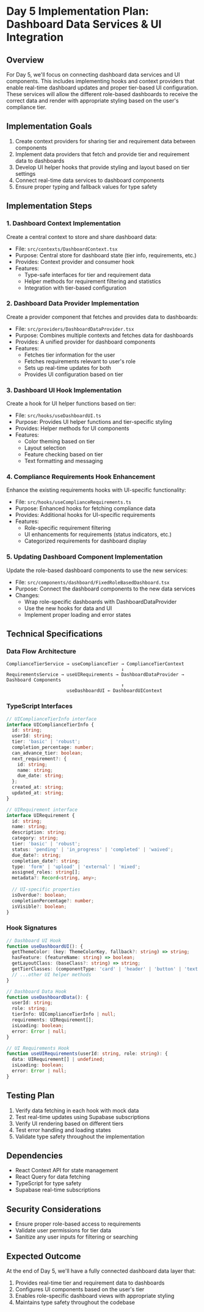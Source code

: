# Day 5 Implementation Plan: Dashboard Data Services & UI Integration

## Overview
For Day 5, we'll focus on connecting dashboard data services and UI components. This includes implementing hooks and context providers that enable real-time dashboard updates and proper tier-based UI configuration. These services will allow the different role-based dashboards to receive the correct data and render with appropriate styling based on the user's compliance tier.

## Implementation Goals
1. Create context providers for sharing tier and requirement data between components
2. Implement data providers that fetch and provide tier and requirement data to dashboards
3. Develop UI helper hooks that provide styling and layout based on tier settings
4. Connect real-time data services to dashboard components
5. Ensure proper typing and fallback values for type safety

## Implementation Steps

### 1. Dashboard Context Implementation
Create a central context to store and share dashboard data:

- File: `src/contexts/DashboardContext.tsx`
- Purpose: Central store for dashboard state (tier info, requirements, etc.)
- Provides: Context provider and consumer hook
- Features:
  - Type-safe interfaces for tier and requirement data
  - Helper methods for requirement filtering and statistics
  - Integration with tier-based configuration

### 2. Dashboard Data Provider Implementation
Create a provider component that fetches and provides data to dashboards:

- File: `src/providers/DashboardDataProvider.tsx`
- Purpose: Combines multiple contexts and fetches data for dashboards
- Provides: A unified provider for dashboard components
- Features:
  - Fetches tier information for the user
  - Fetches requirements relevant to user's role
  - Sets up real-time updates for both
  - Provides UI configuration based on tier

### 3. Dashboard UI Hook Implementation
Create a hook for UI helper functions based on tier:

- File: `src/hooks/useDashboardUI.ts`
- Purpose: Provides UI helper functions and tier-specific styling
- Provides: Helper methods for UI components
- Features:
  - Color theming based on tier
  - Layout selection
  - Feature checking based on tier
  - Text formatting and messaging

### 4. Compliance Requirements Hook Enhancement
Enhance the existing requirements hooks with UI-specific functionality:

- File: `src/hooks/useComplianceRequirements.ts`
- Purpose: Enhanced hooks for fetching compliance data
- Provides: Additional hooks for UI-specific requirements
- Features:
  - Role-specific requirement filtering
  - UI enhancements for requirements (status indicators, etc.)
  - Categorized requirements for dashboard display

### 5. Updating Dashboard Component Implementation
Update the role-based dashboard components to use the new services:

- File: `src/components/dashboard/FixedRoleBasedDashboard.tsx`
- Purpose: Connect the dashboard components to the new data services
- Changes:
  - Wrap role-specific dashboards with DashboardDataProvider
  - Use the new hooks for data and UI
  - Implement proper loading and error states

## Technical Specifications

### Data Flow Architecture
```
ComplianceTierService → useComplianceTier → ComplianceTierContext
                                          ↓
RequirementsService → useUIRequirements → DashboardDataProvider → Dashboard Components
                                          ↑
                      useDashboardUI ← DashboardUIContext
```

### TypeScript Interfaces

```typescript
// UIComplianceTierInfo interface
interface UIComplianceTierInfo {
  id: string;
  userId: string;
  tier: 'basic' | 'robust';
  completion_percentage: number;
  can_advance_tier: boolean;
  next_requirement?: {
    id: string;
    name: string;
    due_date: string;
  };
  created_at: string;
  updated_at: string;
}

// UIRequirement interface
interface UIRequirement {
  id: string;
  name: string;
  description: string;
  category: string;
  tier: 'basic' | 'robust';
  status: 'pending' | 'in_progress' | 'completed' | 'waived';
  due_date?: string;
  completion_date?: string;
  type: 'form' | 'upload' | 'external' | 'mixed';
  assigned_roles: string[];
  metadata?: Record<string, any>;
  
  // UI-specific properties
  isOverdue?: boolean;
  completionPercentage?: number;
  isVisible?: boolean;
}
```

### Hook Signatures

```typescript
// Dashboard UI Hook
function useDashboardUI(): {
  getThemeColor: (key: ThemeColorKey, fallback?: string) => string;
  hasFeature: (featureName: string) => boolean;
  getLayoutClass: (baseClass?: string) => string;
  getTierClasses: (componentType: 'card' | 'header' | 'button' | 'text') => string;
  // ...other UI helper methods
}

// Dashboard Data Hook
function useDashboardData(): {
  userId: string;
  role: string;
  tierInfo: UIComplianceTierInfo | null;
  requirements: UIRequirement[];
  isLoading: boolean;
  error: Error | null;
}

// UI Requirements Hook
function useUIRequirements(userId: string, role: string): {
  data: UIRequirement[] | undefined;
  isLoading: boolean;
  error: Error | null;
}
```

## Testing Plan
1. Verify data fetching in each hook with mock data
2. Test real-time updates using Supabase subscriptions
3. Verify UI rendering based on different tiers
4. Test error handling and loading states
5. Validate type safety throughout the implementation

## Dependencies
- React Context API for state management
- React Query for data fetching
- TypeScript for type safety
- Supabase real-time subscriptions

## Security Considerations
- Ensure proper role-based access to requirements
- Validate user permissions for tier data
- Sanitize any user inputs for filtering or searching

## Expected Outcome
At the end of Day 5, we'll have a fully connected dashboard data layer that:
1. Provides real-time tier and requirement data to dashboards
2. Configures UI components based on the user's tier
3. Enables role-specific dashboard views with appropriate styling
4. Maintains type safety throughout the codebase